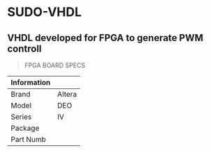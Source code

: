 # SUDO-VHDL


## VHDL developed for FPGA to generate PWM controll


>FPGA BOARD SPECS

| Information |                     |
| ----------  |       --------      | 
| Brand       | Altera              |
| Model       | DEO                 | 
| Series      | IV                  | 
| Package     |                     | 
| Part Numb   |                     |
  
